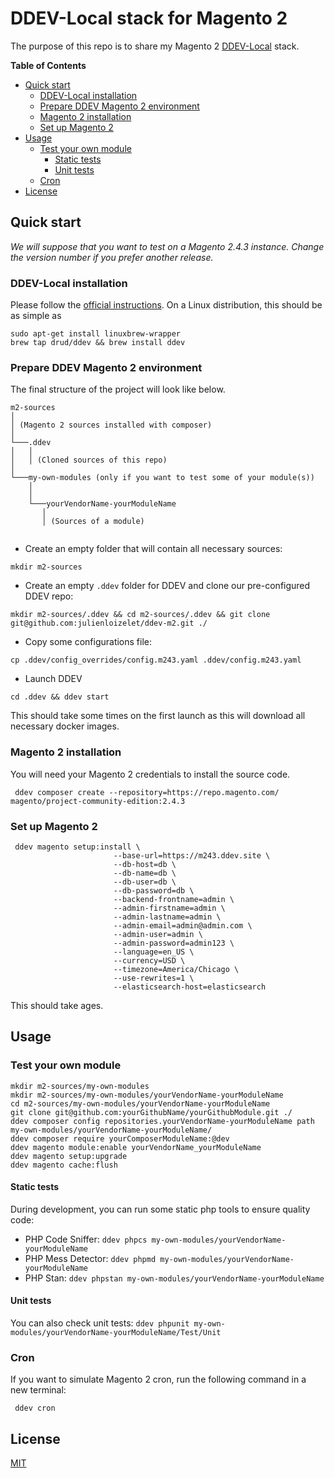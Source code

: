 # DDEV-Local stack for Magento 2

The purpose of this repo is to share my Magento 2 [DDEV-Local](https://ddev.readthedocs.io/en/stable/) stack.


<!-- START doctoc generated TOC please keep comment here to allow auto update -->
<!-- DON'T EDIT THIS SECTION, INSTEAD RE-RUN doctoc TO UPDATE -->
**Table of Contents**

- [Quick start](#quick-start)
  - [DDEV-Local installation](#ddev-local-installation)
  - [Prepare DDEV Magento 2 environment](#prepare-ddev-magento-2-environment)
  - [Magento 2 installation](#magento-2-installation)
  - [Set up Magento 2](#set-up-magento-2)
- [Usage](#usage)
  - [Test your own module](#test-your-own-module)
    - [Static tests](#static-tests)
    - [Unit tests](#unit-tests)
  - [Cron](#cron)
- [License](#license)

<!-- END doctoc generated TOC please keep comment here to allow auto update -->

## Quick start

_We will suppose that you want to test on a Magento 2.4.3 instance. Change the version number if you prefer another
release._

### DDEV-Local installation

Please follow the [official instructions](https://ddev.readthedocs.io/en/stable/#installation). On a Linux
distribution, this should be as simple as

    sudo apt-get install linuxbrew-wrapper
    brew tap drud/ddev && brew install ddev


### Prepare DDEV Magento 2 environment

The final structure of the project will look like below.

```
m2-sources
│   
│ (Magento 2 sources installed with composer)    
│
└───.ddev
│   │   
│   │ (Cloned sources of this repo)
│   
└───my-own-modules (only if you want to test some of your module(s))
    │   
    │
    └───yourVendorName-yourModuleName
       │   
       │ (Sources of a module)
         
```

- Create an empty folder that will contain all necessary sources:
```
mkdir m2-sources
```
- Create an empty `.ddev` folder for DDEV and clone our pre-configured DDEV repo:

```
mkdir m2-sources/.ddev && cd m2-sources/.ddev && git clone git@github.com:julienloizelet/ddev-m2.git ./
```
- Copy some configurations file:

```
cp .ddev/config_overrides/config.m243.yaml .ddev/config.m243.yaml
```
- Launch DDEV

```
cd .ddev && ddev start
```
This should take some times on the first launch as this will download all necessary docker images.


### Magento 2 installation
You will need your Magento 2 credentials to install the source code.

     ddev composer create --repository=https://repo.magento.com/ magento/project-community-edition:2.4.3


### Set up Magento 2

     ddev magento setup:install \
                           --base-url=https://m243.ddev.site \
                           --db-host=db \
                           --db-name=db \
                           --db-user=db \
                           --db-password=db \
                           --backend-frontname=admin \
                           --admin-firstname=admin \
                           --admin-lastname=admin \
                           --admin-email=admin@admin.com \
                           --admin-user=admin \
                           --admin-password=admin123 \
                           --language=en_US \
                           --currency=USD \
                           --timezone=America/Chicago \
                           --use-rewrites=1 \
                           --elasticsearch-host=elasticsearch

This should take ages.


## Usage

### Test your own module

```
mkdir m2-sources/my-own-modules
mkdir m2-sources/my-own-modules/yourVendorName-yourModuleName
cd m2-sources/my-own-modules/yourVendorName-yourModuleName 
git clone git@github.com:yourGithubName/yourGithubModule.git ./
ddev composer config repositories.yourVendorName-yourModuleName path my-own-modules/yourVendorName-yourModuleName/
ddev composer require yourComposerModuleName:@dev
ddev magento module:enable yourVendorName_yourModuleName
ddev magento setup:upgrade
ddev magento cache:flush
```

#### Static tests

During development, you can run some static php tools to ensure quality code:

- PHP Code Sniffer: `ddev phpcs my-own-modules/yourVendorName-yourModuleName`
- PHP Mess Detector: `ddev phpmd my-own-modules/yourVendorName-yourModuleName`
- PHP Stan: `ddev phpstan my-own-modules/yourVendorName-yourModuleName`

#### Unit tests

You can also check unit tests: `ddev phpunit my-own-modules/yourVendorName-yourModuleName/Test/Unit`

### Cron

If you want to simulate Magento 2 cron, run the following command in
a new terminal:

     ddev cron


## License

[MIT](LICENSE)
